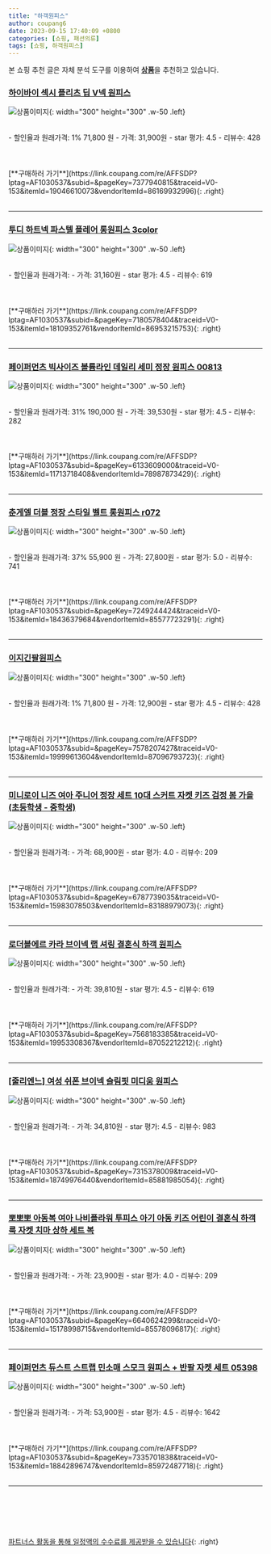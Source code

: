 ```yaml
---
title: "하객원피스"
author: coupang6
date: 2023-09-15 17:40:09 +0800
categories: [쇼핑, 패션의류]
tags: [쇼핑, 하객원피스]
---
```


본 쇼핑 추천 글은 자체 분석 도구를 이용하여 [**상품**](https://link.coupang.com/a/bao1ui)을 추천하고 있습니다.

### [하이바이 섹시 플리츠 딥 V넥 원피스](https://link.coupang.com/re/AFFSDP?lptag=AF1030537&subid=&pageKey=7377940815&traceid=V0-153&itemId=19046610073&vendorItemId=86169932996)

![상품이미지](https://thumbnail7.coupangcdn.com/thumbnails/remote/230x230ex/image/vendor_inventory/ae5a/6caafd3d98657da28bdf63d40502c940d355d71fecc0b371e2a97f2690d3.jpg){: width="300" height="300" .w-50 .left}


<br>
- 할인율과 원래가격: 1%  71,800   원
- 가격: 31,900원
- star 평가: 4.5
- 리뷰수: 428
<br>
<br>
<br>
<br>
[**구매하러 가기**](https://link.coupang.com/re/AFFSDP?lptag=AF1030537&subid=&pageKey=7377940815&traceid=V0-153&itemId=19046610073&vendorItemId=86169932996){: .right}
<br>
<br>

---

### [투디 하트넥 파스텔 플레어 롱원피스 3color](https://link.coupang.com/re/AFFSDP?lptag=AF1030537&subid=&pageKey=7180578404&traceid=V0-153&itemId=18109352761&vendorItemId=86953215753)

![상품이미지](https://thumbnail7.coupangcdn.com/thumbnails/remote/230x230ex/image/vendor_inventory/a2cf/3167ff8fc67f092b2450da248ef75128d362b00e5b9a43fea8545a29d904.jpeg){: width="300" height="300" .w-50 .left}


<br>
- 할인율과 원래가격: 
- 가격: 31,160원
- star 평가: 4.5
- 리뷰수: 619
<br>
<br>
<br>
<br>
[**구매하러 가기**](https://link.coupang.com/re/AFFSDP?lptag=AF1030537&subid=&pageKey=7180578404&traceid=V0-153&itemId=18109352761&vendorItemId=86953215753){: .right}
<br>
<br>

---

### [페이퍼먼츠 빅사이즈 볼륨라인 데일리 세미 정장 원피스 00813](https://link.coupang.com/re/AFFSDP?lptag=AF1030537&subid=&pageKey=6133609000&traceid=V0-153&itemId=11713718408&vendorItemId=78987873429)

![상품이미지](https://thumbnail10.coupangcdn.com/thumbnails/remote/230x230ex/image/retail/images/2021/10/19/18/4/9be25b4e-9b43-4999-af59-67f0c4c13d8c.jpg){: width="300" height="300" .w-50 .left}


<br>
- 할인율과 원래가격: 31%  190,000   원
- 가격: 39,530원
- star 평가: 4.5
- 리뷰수: 282
<br>
<br>
<br>
<br>
[**구매하러 가기**](https://link.coupang.com/re/AFFSDP?lptag=AF1030537&subid=&pageKey=6133609000&traceid=V0-153&itemId=11713718408&vendorItemId=78987873429){: .right}
<br>
<br>

---

### [춘게엘 더블 정장 스타일 벨트 롱원피스 r072](https://link.coupang.com/re/AFFSDP?lptag=AF1030537&subid=&pageKey=7249244424&traceid=V0-153&itemId=18436379684&vendorItemId=85577723291)

![상품이미지](https://thumbnail7.coupangcdn.com/thumbnails/remote/230x230ex/image/vendor_inventory/22e0/c27923c107c40f8ea25c43d71fbc730bb116a98318dc2bd6fd843054ecb3.jpg){: width="300" height="300" .w-50 .left}


<br>
- 할인율과 원래가격: 37%  55,900   원
- 가격: 27,800원
- star 평가: 5.0
- 리뷰수: 741
<br>
<br>
<br>
<br>
[**구매하러 가기**](https://link.coupang.com/re/AFFSDP?lptag=AF1030537&subid=&pageKey=7249244424&traceid=V0-153&itemId=18436379684&vendorItemId=85577723291){: .right}
<br>
<br>

---

### [이지긴팔원피스](https://link.coupang.com/re/AFFSDP?lptag=AF1030537&subid=&pageKey=7578207427&traceid=V0-153&itemId=19999613604&vendorItemId=87096793723)

![상품이미지](https://thumbnail9.coupangcdn.com/thumbnails/remote/230x230ex/image/vendor_inventory/71f0/2e107d4b76339b620481d869710fefe9e8bbc1db96499b1abc84df4a1d26.jpg){: width="300" height="300" .w-50 .left}


<br>
- 할인율과 원래가격: 1%  71,800   원
- 가격: 12,900원
- star 평가: 4.5
- 리뷰수: 428
<br>
<br>
<br>
<br>
[**구매하러 가기**](https://link.coupang.com/re/AFFSDP?lptag=AF1030537&subid=&pageKey=7578207427&traceid=V0-153&itemId=19999613604&vendorItemId=87096793723){: .right}
<br>
<br>

---

### [미니로이 니즈 여아 주니어 정장 세트 10대 스커트 자켓 키즈 검정 봄 가을(초등학생 - 중학생)](https://link.coupang.com/re/AFFSDP?lptag=AF1030537&subid=&pageKey=6787739035&traceid=V0-153&itemId=15983078503&vendorItemId=83188979073)

![상품이미지](https://thumbnail9.coupangcdn.com/thumbnails/remote/230x230ex/image/vendor_inventory/323a/2945b958add9798da8cbc141ffb0275a1a5b0b34b2959d46bbcc67e5c814.jpg){: width="300" height="300" .w-50 .left}


<br>
- 할인율과 원래가격: 
- 가격: 68,900원
- star 평가: 4.0
- 리뷰수: 209
<br>
<br>
<br>
<br>
[**구매하러 가기**](https://link.coupang.com/re/AFFSDP?lptag=AF1030537&subid=&pageKey=6787739035&traceid=V0-153&itemId=15983078503&vendorItemId=83188979073){: .right}
<br>
<br>

---

### [로더블에르 카라 브이넥 랩 셔링 결혼식 하객 원피스](https://link.coupang.com/re/AFFSDP?lptag=AF1030537&subid=&pageKey=7568183385&traceid=V0-153&itemId=19953308367&vendorItemId=87052212212)

![상품이미지](https://thumbnail8.coupangcdn.com/thumbnails/remote/230x230ex/image/vendor_inventory/5789/6eee0fa864b0d463b5e59cc9480fa1725bd962e683c286b047a72c228b58.jpg){: width="300" height="300" .w-50 .left}


<br>
- 할인율과 원래가격: 
- 가격: 39,810원
- star 평가: 4.5
- 리뷰수: 619
<br>
<br>
<br>
<br>
[**구매하러 가기**](https://link.coupang.com/re/AFFSDP?lptag=AF1030537&subid=&pageKey=7568183385&traceid=V0-153&itemId=19953308367&vendorItemId=87052212212){: .right}
<br>
<br>

---

### [[줄리엔느] 여성 쉬폰 브이넥 슬림핏 미디움 원피스](https://link.coupang.com/re/AFFSDP?lptag=AF1030537&subid=&pageKey=7315378009&traceid=V0-153&itemId=18749976440&vendorItemId=85881985054)

![상품이미지](https://thumbnail8.coupangcdn.com/thumbnails/remote/230x230ex/image/vendor_inventory/f8f5/3d870d637854002bc48010140f342cfdab6d473102673d687416ddb6bd08.jpg){: width="300" height="300" .w-50 .left}


<br>
- 할인율과 원래가격: 
- 가격: 34,810원
- star 평가: 4.5
- 리뷰수: 983
<br>
<br>
<br>
<br>
[**구매하러 가기**](https://link.coupang.com/re/AFFSDP?lptag=AF1030537&subid=&pageKey=7315378009&traceid=V0-153&itemId=18749976440&vendorItemId=85881985054){: .right}
<br>
<br>

---

### [뽀뽀뽀 아동복 여아 나비플라워 투피스 아기 아동 키즈 어린이 결혼식 하객룩 자켓 치마 상하 세트 복](https://link.coupang.com/re/AFFSDP?lptag=AF1030537&subid=&pageKey=6640624299&traceid=V0-153&itemId=15178998715&vendorItemId=85578096817)

![상품이미지](https://thumbnail9.coupangcdn.com/thumbnails/remote/230x230ex/image/vendor_inventory/6dda/54ab868bc662dab07314b07bd9557398a68247c77ffe10804a4be1b1a991.jpg){: width="300" height="300" .w-50 .left}


<br>
- 할인율과 원래가격: 
- 가격: 23,900원
- star 평가: 4.0
- 리뷰수: 209
<br>
<br>
<br>
<br>
[**구매하러 가기**](https://link.coupang.com/re/AFFSDP?lptag=AF1030537&subid=&pageKey=6640624299&traceid=V0-153&itemId=15178998715&vendorItemId=85578096817){: .right}
<br>
<br>

---

### [페이퍼먼츠 듀스트 스트랩 민소매 스모크 원피스 + 반팔 자켓 세트 05398](https://link.coupang.com/re/AFFSDP?lptag=AF1030537&subid=&pageKey=7335701838&traceid=V0-153&itemId=18842896747&vendorItemId=85972487718)

![상품이미지](https://thumbnail10.coupangcdn.com/thumbnails/remote/230x230ex/image/retail/images/2023/05/15/16/4/035ecf80-b800-403d-9c20-97eff8ed5b2e.jpg){: width="300" height="300" .w-50 .left}


<br>
- 할인율과 원래가격: 
- 가격: 53,900원
- star 평가: 4.5
- 리뷰수: 1642
<br>
<br>
<br>
<br>
[**구매하러 가기**](https://link.coupang.com/re/AFFSDP?lptag=AF1030537&subid=&pageKey=7335701838&traceid=V0-153&itemId=18842896747&vendorItemId=85972487718){: .right}
<br>
<br>

---
<br><br><br><br><br> [파트너스 활동을 통해 일정액의 수수료를 제공받을 수 있습니다](https://link.coupang.com/a/bao1ui){: .right}